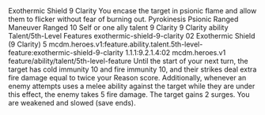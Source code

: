 <ability>
  <name>Exothermic Shield</name>
  <cost>9 Clarity</cost>
  <flavor>You encase the target in psionic flame and allow them to flicker without fear of burning out.</flavor>
  <keywords>
    <keyword>Pyrokinesis</keyword>
    <keyword>Psionic</keyword>
    <keyword>Ranged</keyword>
  </keywords>
  <type>Maneuver</type>
  <distance>Ranged 10</distance>
  <target>Self or one ally</target>
  <metadata>
    <class>talent</class>
    <cost>9 Clarity</cost>
    <cost_amount>9</cost_amount>
    <cost_resource>Clarity</cost_resource>
    <feature_type>ability</feature_type>
    <file_dpath>Talent/5th-Level Features</file_dpath>
    <item_id>exothermic-shield-9-clarity</item_id>
    <item_index>02</item_index>
    <item_name>Exothermic Shield (9 Clarity)</item_name>
    <level>5</level>
    <scc>mcdm.heroes.v1:feature.ability.talent.5th-level-feature:exothermic-shield-9-clarity</scc>
    <scdc>1.1.1:9.2.1.4:02</scdc>
    <source>mcdm.heroes.v1</source>
    <type>feature/ability/talent/5th-level-feature</type>
  </metadata>
  <effects>
    <effect type="mundane">Until the start of your next turn, the target has cold immunity 10 and fire immunity 10, and their strikes deal extra fire damage equal to twice your Reason score. Additionally, whenever an enemy attempts uses a melee ability against the target while they are under this effect, the enemy takes 5 fire damage.</effect>
    <effect type="mundane" name="Strained">The target gains 2 surges. You are weakened and slowed (save ends).</effect>
  </effects>
</ability>
